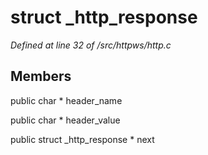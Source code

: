 # struct _http_response

*Defined at line 32 of /src/httpws/http.c*

## Members

public char * header_name

public char * header_value

public struct _http_response * next



